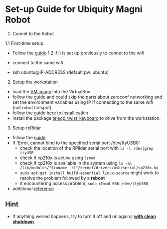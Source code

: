 # Set-up Guide for Ubiquity Magni Robot

1. Connet to the Robot 

1.1 First-time setup
- Follow the [guide](https://learn.ubiquityrobotics.com/connecting) 
1.2 if it is set up previously to connet to the wifi

- connect to the same wifi
- ssh ubuntu@IP-ADDRESS (default pw: ubuntu)

2. Setup the workstation
- load the [VM image](https://downloads.ubiquityrobotics.com/vm.html) into the VirtualBox
- follow the [guide](https://learn.ubiquityrobotics.com/workstation_setup) and could skip the parts about zeroconf networking and set the environment variables using IP if connecting to the same wifi (not robot hotspot). 
- follow the guide [here](https://learn.ubiquityrobotics.com/simulation) to install catkin
- install the package [teleop_twist_keyboard](https://answers.ros.org/question/199363/error-run-teleop_twist_keyboard-package/) to drive from the workstation. 

3. Setup rpRidar
- follow the [guide](https://learn.ubiquityrobotics.com/lidar_navigation). 
- If 'Error, cannot bind to the specified serial port /dev/ttyUSB0'
  - check the location of the RPlidar serial port with `ls -l /dev|grep ttyUSB`
  - check if cp210x is active using `lsmod`
  - check if cp210x is available in the system using `ls -al /lib/modules/"$(uname -r)"/kernel/drivers/usb/serial/cp210x.ko`
  - `sudo apt-get install build-essential linux-source` might work to resolve the problem followed by a **reboot**
  - if encountering access problem, `sudo chmod 666 /dev/ttyUSB0`
- additional [reference](https://medium.com/robotics-with-ros/installing-the-rplidar-lidar-sensor-on-the-raspberry-pi-32047cde9588)

## Hint
- If anything weried happens, try to turn it off and on again:) [**with clean shutdown**](https://learn.ubiquityrobotics.com/connecting)
